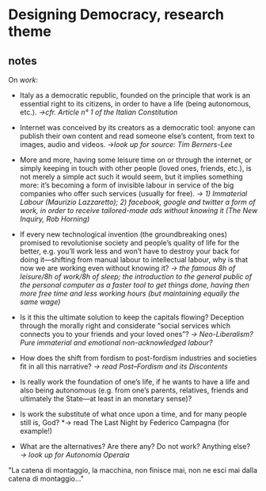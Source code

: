 # Designing Democracy, research theme
## notes

On *work*:
* Italy as a democratic republic, founded on the principle that work is an essential right to its citizens, in order to have a life (being autonomous, etc.).
*→cfr. Article n° 1 of the Italian Constitution*

* Internet was conceived by its creators as a democratic tool: anyone can publish their own content and read someone else’s content, from text to images, audio and videos.
*→look up for source: Tim Berners-Lee*

* More and more, having some leisure time on or through the internet, or simply keeping in touch with other people (loved ones, friends, etc.), is not merely a simple act such it would seem, but it implies something more: it’s becoming a form of invisible labour in service of the big companies who offer such services (usually for free).
*→ 1) Immaterial Labour (Maurizio Lazzaretto); 2) facebook, google and twitter a form of work, in order to receive tailored-made ads without knowing it (The New Inquiry, Rob Horning)*

* If every new technological invention (the groundbreaking ones) promised to revolutionise society and people’s quality of life for the better, e.g. you’ll work less and won’t have to destroy your back for doing it—shifting from manual labour to intellectual labour, why is that now we are working even without knowing it?
*→ the famous 8h of leisure/8h of work/8h of sleep; the introduction to the general public of the personal computer as a faster tool to get things done, having then more free time and less working hours (but maintaining equally the same wage)*

* Is it this the ultimate solution to keep the capitals flowing? Deception through the morally right and considerate “social services which connects you to your friends and your loved ones”?
*→ Neo-Liberalism? Pure immaterial and emotional non-acknowledged labour?*

* How does the shift from fordism to post-fordism industries and societies fit in all this narrative?
*→ read Post–Fordism and its Discontents*

* Is really work the foundation of one’s life, if he wants to have a life and also being autonomous (e.g. from one’s parents, relatives, friends and ultimately the State—at least in an monetary sense)?

* Is work the substitute of what once upon a time, and for many people still is, God?
*→ read The Last Night by Federico Campagna (for example!)

* What are the alternatives? Are there any? Do not work? Anything else?
*→ look up for Autonomia Operaia*

"La catena di montaggio, la macchina, non finisce mai, non ne esci mai dalla catena di montaggio..."